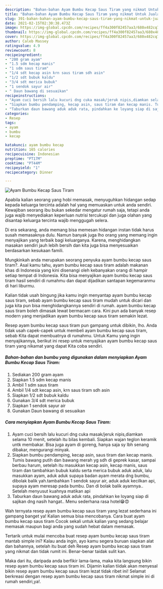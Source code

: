 ```yaml
---
description: "Bahan-bahan Ayam Bumbu Kecap Saus Tiram yang nikmat Untuk Jualan"
title: "Bahan-bahan Ayam Bumbu Kecap Saus Tiram yang nikmat Untuk Jualan"
slug: 391-bahan-bahan-ayam-bumbu-kecap-saus-tiram-yang-nikmat-untuk-jualan
date: 2021-02-15T02:30:38.473Z
image: https://img-global.cpcdn.com/recipes/ff4a300f82457aa3/680x482cq70/ayam-bumbu-kecap-saus-tiram-foto-resep-utama.jpg
thumbnail: https://img-global.cpcdn.com/recipes/ff4a300f82457aa3/680x482cq70/ayam-bumbu-kecap-saus-tiram-foto-resep-utama.jpg
cover: https://img-global.cpcdn.com/recipes/ff4a300f82457aa3/680x482cq70/ayam-bumbu-kecap-saus-tiram-foto-resep-utama.jpg
author: Caleb Massey
ratingvalue: 4.9
reviewcount: 8
recipeingredient:
- "200 gram ayam"
- "1.5 sdm kecap manis"
- "1 sdm saus tiram"
- "1/4 sdt kecap asin krn saus tiram sdh asin"
- "1/2 sdt bubuk kaldu"
- "3/4 sdt merica bubuk"
- "1 sendok sayur air"
- " Daun bawang di sesuaikan"
recipeinstructions:
- "Ayam cuci bersih lalu kucuri dng cuka masak/jeruk nipis,diamkan selama 10 menit, setelah itu bilas kembali. Siapkan wajan teglon keramik untk membakar. Bisa juga ayam di goreng, hanya saja sy lbh senang dibakar, mengurangi minyak."
- "Siapkan bumbu pendamping, kecap asin, saus tiram dan kecap manis. Tumis bawang putih dan bawang merah yg sdh di geprek kasar, sampai berbau harum, setelah itu masukkan kecap asin, kecap manis, saus tiram dan tambahkan bubuk kaldu serta merica bubuk aduk aduk, lalu masukkan ayam, aduk aduk supaya badan ayam merata dng bumbu, dibolak balik yah.tambahkan 1 sendok sayur air, aduk aduk kecilkan api, supaya ayam meresap pada bumbu. Dan di bolak balik ayamnya.. Setelah menyusut kuahnya matikan api"
- "Taburkan daun bawang aduk aduk rata, pindahkan ke loyang siap di sajikan dng nasih hangat.. Menu sederhana rasa hotel😁😍"
categories:
- Resep
tags:
- ayam
- bumbu
- kecap

katakunci: ayam bumbu kecap 
nutrition: 165 calories
recipecuisine: Indonesian
preptime: "PT17M"
cooktime: "PT44M"
recipeyield: "1"
recipecategory: Dinner

---
```



![Ayam Bumbu Kecap Saus Tiram](https://img-global.cpcdn.com/recipes/ff4a300f82457aa3/680x482cq70/ayam-bumbu-kecap-saus-tiram-foto-resep-utama.jpg)

Apabila kalian seorang yang hobi memasak, menyuguhkan hidangan sedap kepada keluarga tercinta adalah hal yang memuaskan untuk anda sendiri. Kewajiban seorang ibu bukan sekedar mengatur rumah saja, tetapi anda juga wajib menyediakan keperluan nutrisi tercukupi dan juga olahan yang disantap keluarga tercinta wajib menggugah selera.

Di era  sekarang, anda memang bisa memesan hidangan instan tidak harus susah memasaknya dulu. Namun banyak juga lho orang yang memang ingin menyajikan yang terbaik bagi keluarganya. Karena, menghidangkan masakan sendiri jauh lebih bersih dan kita juga bisa menyesuaikan berdasarkan kesukaan famili. 



Mungkinkah anda merupakan seorang penyuka ayam bumbu kecap saus tiram?. Asal kamu tahu, ayam bumbu kecap saus tiram adalah makanan khas di Indonesia yang kini disenangi oleh kebanyakan orang di hampir setiap tempat di Indonesia. Kita bisa menyajikan ayam bumbu kecap saus tiram hasil sendiri di rumahmu dan dapat dijadikan santapan kegemaranmu di hari liburmu.

Kalian tidak usah bingung jika kamu ingin menyantap ayam bumbu kecap saus tiram, sebab ayam bumbu kecap saus tiram mudah untuk dicari dan juga kita pun bisa menghidangkannya sendiri di rumah. ayam bumbu kecap saus tiram boleh dimasak lewat bermacam cara. Kini pun ada banyak resep modern yang menjadikan ayam bumbu kecap saus tiram semakin lezat.

Resep ayam bumbu kecap saus tiram pun gampang untuk dibikin, lho. Anda tidak usah capek-capek untuk membeli ayam bumbu kecap saus tiram, sebab Kita dapat membuatnya di rumahmu. Untuk Kamu yang ingin menyajikannya, berikut ini resep untuk menyajikan ayam bumbu kecap saus tiram yang nikamat yang dapat Kita coba sendiri.

<!--inarticleads1-->

##### Bahan-bahan dan bumbu yang digunakan dalam menyiapkan Ayam Bumbu Kecap Saus Tiram:

1. Sediakan 200 gram ayam
1. Siapkan 1.5 sdm kecap manis
1. Ambil 1 sdm saus tiram
1. Ambil 1/4 sdt kecap asin, krn saus tiram sdh asin
1. Siapkan 1/2 sdt bubuk kaldu
1. Gunakan 3/4 sdt merica bubuk
1. Siapkan 1 sendok sayur air
1. Gunakan  Daun bawang di sesuaikan




<!--inarticleads2-->

##### Cara menyiapkan Ayam Bumbu Kecap Saus Tiram:

1. Ayam cuci bersih lalu kucuri dng cuka masak/jeruk nipis,diamkan selama 10 menit, setelah itu bilas kembali. Siapkan wajan teglon keramik untk membakar. Bisa juga ayam di goreng, hanya saja sy lbh senang dibakar, mengurangi minyak.
1. Siapkan bumbu pendamping, kecap asin, saus tiram dan kecap manis. Tumis bawang putih dan bawang merah yg sdh di geprek kasar, sampai berbau harum, setelah itu masukkan kecap asin, kecap manis, saus tiram dan tambahkan bubuk kaldu serta merica bubuk aduk aduk, lalu masukkan ayam, aduk aduk supaya badan ayam merata dng bumbu, dibolak balik yah.tambahkan 1 sendok sayur air, aduk aduk kecilkan api, supaya ayam meresap pada bumbu. Dan di bolak balik ayamnya.. Setelah menyusut kuahnya matikan api
1. Taburkan daun bawang aduk aduk rata, pindahkan ke loyang siap di sajikan dng nasih hangat.. Menu sederhana rasa hotel😁😍




Wah ternyata resep ayam bumbu kecap saus tiram yang lezat sederhana ini gampang banget ya! Kalian semua bisa mencobanya. Cara buat ayam bumbu kecap saus tiram Cocok sekali untuk kalian yang sedang belajar memasak maupun bagi anda yang sudah hebat dalam memasak.

Tertarik untuk mulai mencoba buat resep ayam bumbu kecap saus tiram mantab simple ini? Kalau anda ingin, ayo kamu segera buruan siapkan alat dan bahannya, setelah itu buat deh Resep ayam bumbu kecap saus tiram yang nikmat dan tidak rumit ini. Benar-benar taidak sulit kan. 

Maka dari itu, daripada anda berfikir lama-lama, maka kita langsung bikin resep ayam bumbu kecap saus tiram ini. Dijamin kalian tiidak akan menyesal bikin resep ayam bumbu kecap saus tiram lezat tidak ribet ini! Selamat berkreasi dengan resep ayam bumbu kecap saus tiram nikmat simple ini di rumah sendiri,ya!.

